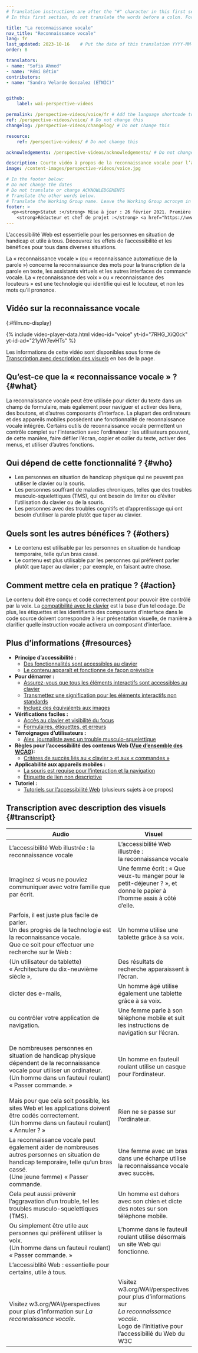 ```yaml
---
# Translation instructions are after the "#" character in this first section. They are comments that do not show up in the web page. You do not need to translate the instructions after "#".
# In this first section, do not translate the words before a colon. For example, do not translate "title:". Do translate the text after "title:"

title: "La reconnaissance vocale"
nav_title: "Reconnaissance vocale"
lang: fr
last_updated: 2023-10-16    # Put the date of this translation YYYY-MM-DD (with month in the middle)
order: 8

translators:
- name: "Sofia Ahmed"
- name: "Rémi Bétin"
contributors:
- name: "Sandra Velarde Gonzalez (ETNIC)"


github:
    label: wai-perspective-videos

permalink: /perspective-videos/voice/fr # Add the language shortcode to the end, with no slash at the end. For example /path/to/file/fr
ref: /perspective-videos/voice/ # Do not change this
changelog: /perspective-videos/changelog/ # Do not change this

resource:
    ref: /perspective-videos/ # Do not change this

acknowledgements: /perspective-videos/acknowledgements/ # Do not change this

description: Courte vidéo à propos de la reconnaissance vocale pour l’accessibilité Web – de quoi s’agit-il, qui en bénéficie, et comment mettre cela en pratique.
image: /content-images/perspective-videos/voice.jpg

# In the footer below:
# Do not change the dates
# Do not translate or change ACKNOWLEDGEMENTS
# Translate the other words below.
# Translate the Working Group name. Leave the Working Group acronym in English.
footer: >
  <p><strong>Statut :</strong> Mise à jour : 26 février 2021. Première publication en mai 2016. CHANGELOG.<br>
    <strong>Rédacteur et chef de projet :</strong> <a href="https://www.w3.org/People/shadi">Shadi Abou-Zahra</a>. Développé par le <a href="https://www.w3.org/WAI/EO/">Groupe de travail Éducation et Promotion</a> avec le soutien du projet <a href="https://www.w3.org/WAI/DEV/">WAI-DEV</a>, co-financé par la Commission européenne (CE). Mis à jour avec le soutien de la Fondation Ford. ACKNOWLEDGEMENTS.</p>
---
```


L’accessibilité Web est essentielle pour les personnes en situation de handicap et utile à tous. Découvrez les effets de l’accessibilité et les bénéfices pour tous dans diverses situations.

La « reconnaissance vocale » (ou « reconnaissance automatique de la parole ») concerne la reconnaissance des mots pour la transcription de la parole en texte, les assistants virtuels et les autres interfaces de commande vocale. La « reconnaissance des voix » ou « reconnaissance des locuteurs » est une technologie qui identifie qui est le locuteur, et non les mots qu’il prononce.

## Vidéo sur la reconnaissance vocale
{:#film.no-display}

{% include video-player-data.html
    video-id="voice"
    yt-id="7RHG_XiQ0ck"
    yt-id-ad="21yWr7evHTs"
%}

Les informations de cette vidéo sont disponibles sous forme de [Transcription avec description des visuels](#transcript) en bas de la page.

Qu’est-ce que la « reconnaissance vocale » ? {#what}
----------------------------

La reconnaissance vocale peut être utilisée pour dicter du texte dans un champ de formulaire, mais également pour naviguer et activer des liens, des boutons, et d’autres composants d’interface. La plupart des ordinateurs et des appareils mobiles possèdent une fonctionnalité de reconnaissance vocale intégrée. Certains outils de reconnaissance vocale permettent un contrôle complet sur l’interaction avec l’ordinateur ; les utilisateurs pouvant, de cette manière, faire défiler l’écran, copier et coller du texte, activer des menus, et utiliser d’autres fonctions.

Qui dépend de cette fonctionnalité ? {#who}
----------------------------

-   Les personnes en situation de handicap physique qui ne peuvent pas utiliser le clavier ou la souris.
-   Les personnes souffrant de maladies chroniques, telles que des troubles musculo-squelettiques (TMS), qui ont besoin de limiter ou d’éviter l’utilisation du clavier ou de la souris.
-   Les personnes avec des troubles cognitifs et d’apprentissage qui ont besoin d’utiliser la parole plutôt que taper au clavier.

Quels sont les autres bénéfices ? {#others}
---------------------------------

-   Le contenu est utilisable par les personnes en situation de handicap temporaire, telle qu’un bras cassé.
-   Le contenu est plus utilisable par les personnes qui préfèrent parler plutôt que taper au clavier ; par exemple, en faisant autre chose.

Comment mettre cela en pratique ? {#action}
--------------------------------------

Le contenu doit être conçu et codé correctement pour pouvoir être contrôlé par la voix. La [compatibilité avec le clavier](/perspective-videos/keyboard/) est la base d’un tel codage. De plus, les étiquettes et les identifiants des composants d’interface dans le code source doivent correspondre à leur présentation visuelle, de manière à clarifier quelle instruction vocale activera un composant d’interface.

Plus d’informations {#resources}
----------

-   **Principe d’accessibilité :**
    -   [Des fonctionnalités sont accessibles au clavier](/fundamentals/accessibility-principles/#keyboard) 
    -   [Le contenu apparaît et fonctionne de façon prévisible](/fundamentals/accessibility-principles/#predictable)
-   **Pour démarrer :**
    -   [Assurez-vous que tous les éléments interactifs sont accessibles au clavier](/tips/developing/#ensure-that-all-interactive-elements-are-keyboard-accessible) 
    -   [Transmettez une signification pour les éléments interactifs non standards](/tips/developing/#provide-meaning-for-non-standard-interactive-elements) 
    -   [Incluez des équivalents aux images](/tips/designing/#include-image-and-media-alternatives-in-your-design) 
-   **Vérifications faciles :**
    -   [Accès au clavier et visibilité du focus](/test-evaluate/preliminary/#interaction) 
    -   [Formulaires, étiquettes, et erreurs](/test-evaluate/preliminary/#forms)
-   **Témoignages d’utilisateurs :**
    -   [Alex, journaliste avec un trouble musculo-squelettique](/people-use-web/user-stories/archived/#reporter)
-   **Règles pour l’accessibilité des contenus Web ([Vue d’ensemble des WCAG](/standards-guidelines/wcag/)):**
    -   [Critères de succès liés au « clavier » et aux « commandes »](https://www.w3.org/WAI/WCAG21/quickref/?tags=keyboard%2Ccontrols) 
-   **Applicabilité aux appareils mobiles :**
    -   [La souris est requise pour l’interaction et la navigation](/standards-guidelines/shared-experiences/#mouse) 
    -   [Étiquette de lien non descriptive](/standards-guidelines/shared-experiences/#link-label)
-   **Tutoriel :**
    -   [Tutoriels sur l’accessibilité Web](/tutorials/) (plusieurs sujets à ce propos)

## Transcription avec description des visuels {#transcript}

<table>
  <thead>
    <tr>
      <th width="65%">Audio</th>
      <th>Visuel</th>
    </tr>
  </thead>
  <tbody>
    <tr>
      <td>L’accessibilité Web illustrée : la reconnaissance vocale</td>
      <td>L’accessibilité Web illustrée :<br> la reconnaissance vocale</td>
    </tr>
    <tr>
      <td>Imaginez si vous ne pouviez communiquer avec votre famille que par écrit.<br></td>
      <td>Une femme écrit : « Que veux-tu manger pour le petit-déjeuner ? », et donne le papier à l’homme assis à côté d’elle.<br></td>
    </tr>
    <tr>
      <td>Parfois, il est juste plus facile de parler.<br>
        Un des progrès de la technologie est la reconnaissance vocale.<br>
        Que ce soit pour effectuer une recherche sur le Web :</td>
      <td>Un homme utilise une tablette grâce à sa voix.</td>
    </tr>
    <tr>
      <td>(Un utilisateur de tablette) « Architecture du dix-neuvième siècle »,</td>
      <td>Des résultats de recherche apparaissent à l’écran.</td>
    </tr>
    <tr>
      <td>dicter des e-mails,</td>
      <td>Un homme âgé utilise également une tablette grâce à sa voix.</td>
    </tr>
    <tr>
      <td>ou contrôler votre application de navigation.</td>
      <td>Une femme parle à son téléphone mobile et suit les instructions de navigation sur l’écran.</td>
    </tr>
    <tr>
      <td><p>De nombreuses personnes en situation de handicap physique dépendent de la reconnaissance vocale pour utiliser un ordinateur.<br>
          (Un homme dans un fauteuil roulant) « Passer commande. »<br>
        </p></td>
      <td>Un homme en fauteuil roulant utilise un casque pour l’ordinateur.</td>
    </tr>
    <tr>
      <td>Mais pour que cela soit possible, les sites Web et les applications doivent être codés correctement.<br>
(Un homme dans un fauteuil roulant) « Annuler ? »</td>
      <td>Rien ne se passe sur l’ordinateur.</td>
    </tr>
    <tr>
      <td> La reconnaissance vocale peut également aider de nombreuses autres personnes en situation de handicap temporaire, telle qu’un bras cassé.<br>
(Une jeune femme) « Passer commande. </td>
      <td>Une femme avec un bras dans une écharpe utilise la reconnaissance vocale avec succès.</td>
    </tr>
    <tr>
      <td>Cela peut aussi prévenir l’aggravation d’un trouble, tel les troubles musculo-squelettiques (TMS).</td>
      <td>Un homme est dehors avec son chien et dicte des notes sur son téléphone mobile.</td>
    </tr>
    <tr>
      <td>Ou simplement être utile aux personnes qui préfèrent utiliser la voix.<br>
        (Un homme dans un fauteuil roulant) « Passer commande. »</td>
      <td>L’homme dans le fauteuil roulant utilise désormais un site Web qui fonctionne.</td>
    </tr>
    <tr>
      <td>L’accessiblité Web : essentielle pour certains, utile à tous.</td>
      <td> </td>
    </tr>
    <tr>
      <td>Visitez w3.org/WAI/perspectives pour plus d’information sur <em>La reconnaissance vocale</em>.</td>
      <td>Visitez<br>
        w3.org/WAI/perspectives<br>
        pour plus d’informations sur<br>
        <em>La reconnaissance vocale</em>. <br>
        Logo de l’Initiative pour l’accessibilié du Web du W3C</td>
    </tr>
  </tbody>
</table>
